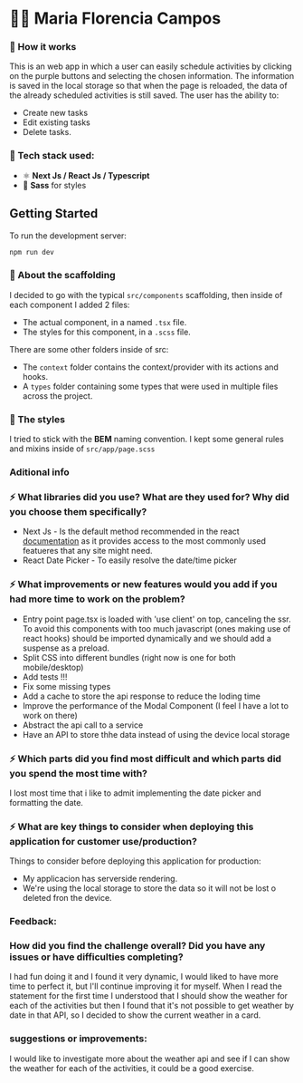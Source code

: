 # 👩‍💻 Maria Florencia Campos

### 📝 How it works

This is an web app in which a user can easily schedule activities by clicking on the purple buttons and selecting the chosen information.
The information is saved in the local storage so that when the page is reloaded, the data of the already scheduled activities is still saved.
The user has the ability to:

- Create new tasks
- Edit existing tasks
- Delete tasks.

### 🔧 Tech stack used:

- ⚛️ **Next Js / React Js / Typescript**
- 💄 **Sass** for styles

## Getting Started

To run the development server:

```bash
npm run dev
```

### 📁 About the scaffolding

I decided to go with the typical `src/components` scaffolding, then inside of each component I added 2 files:

- The actual component, in a named `.tsx` file.
- The styles for this component, in a `.scss` file.

There are some other folders inside of src:

- The `context` folder contains the context/provider with its actions and hooks.
- A `types` folder containing some types that were used in multiple files across the project.

### 🎨 The styles

I tried to stick with the **BEM** naming convention.
I kept some general rules and mixins inside of `src/app/page.scss`

### Aditional info

### ⚡️ What libraries did you use? What are they used for? Why did you choose them specifically?

- Next Js - Is the default method recommended in the react [documentation](https://react.dev/learn/start-a-new-react-project) as it provides access to the most commonly used featueres that any site might need.
- React Date Picker - To easily resolve the date/time picker

### ⚡️ What improvements or new features would you add if you had more time to work on the problem?

- Entry point page.tsx is loaded with 'use client' on top, canceling the ssr. To avoid this components with too much javascript (ones making use of react hooks) should be imported dynamically and we should add a suspense as a preload.
- Split CSS into different bundles (right now is one for both mobile/desktop)
- Add tests !!!
- Fix some missing types
- Add a cache to store the api response to reduce the loding time
- Improve the performance of the Modal Component (I feel I have a lot to work on there)
- Abstract the api call to a service
- Have an API to store thhe data instead of using the device local storage

### ⚡️ Which parts did you find most difficult and which parts did you spend the most time with?

I lost most time that i like to admit implementing the date picker and formatting the date.

### ⚡️ What are key things to consider when deploying this application for customer use/production?

Things to consider before deploying this application for production:

- My applicacion has serverside rendering.
- We're using the local storage to store the data so it will not be lost o deleted fron the device.

### Feedback:

### How did you find the challenge overall? Did you have any issues or have difficulties completing?

I had fun doing it and I found it very dynamic, I would liked to have more time to perfect it, but I'll continue improving it for myself.
When I read the statement for the first time I understood that I should show the weather for each of the activities but then I found that it's not possible to get weather by date in that API, so I decided to show the current weather in a card.

### suggestions or improvements:

I would like to investigate more about the weather api and see if I can show the weather for each of the activities, it could be a good exercise.
